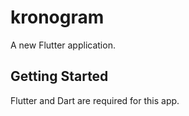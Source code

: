 # kronogram

A new Flutter application.

## Getting Started

Flutter and Dart are required for this app.
